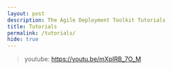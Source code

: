```yaml
---
layout: post
description: The Agile Deployment Toolkit Tutorials
title: Tutorials
permalink: /tutorials/
hide: true
---
```


> youtube: https://youtu.be/mXpIRB_7O_M
